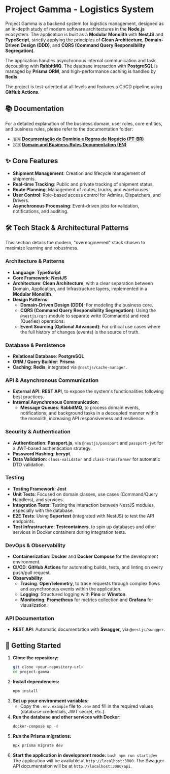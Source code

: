 # Project Gamma - Logistics System

Project Gamma is a backend system for logistics management, designed as an in-depth study of modern software architectures in the **Node.js** ecosystem. The application is built as a **Modular Monolith** with **NestJS** and **TypeScript**, strictly applying the principles of **Clean Architecture**, **Domain-Driven Design (DDD)**, and **CQRS (Command Query Responsibility Segregation)**.

The application handles asynchronous internal communication and task decoupling with **RabbitMQ**. The database interaction with **PostgreSQL** is managed by **Prisma ORM**, and high-performance caching is handled by **Redis**.

The project is test-oriented at all levels and features a CI/CD pipeline using **GitHub Actions**.

## 📚 Documentation

For a detailed explanation of the business domain, user roles, core entities, and business rules, please refer to the documentation folder:

- 🇧🇷 **[Documentação de Domínio e Regras de Negócio (PT-BR)](./docs/pt-br/rules.md)**
- 🇬🇧 **[Domain and Business Rules Documentation (EN)](./docs/en/rules.md)**

## ✨ Core Features

- **Shipment Management**: Creation and lifecycle management of shipments.
- **Real-time Tracking**: Public and private tracking of shipment status.
- **Route Planning**: Management of routes, trucks, and warehouses.
- **User Control**: Role-based access control for Admins, Dispatchers, and Drivers.
- **Asynchronous Processing**: Event-driven jobs for validation, notifications, and auditing.

## 🛠️ Tech Stack & Architectural Patterns

This section details the modern, "overengineered" stack chosen to maximize learning and robustness.

### Architecture & Patterns

- **Language**: **TypeScript**
- **Core Framework**: **NestJS**
- **Architecture**: **Clean Architecture**, with a clear separation between Domain, Application, and Infrastructure layers, implemented in a **Modular Monolith**.
- **Design Patterns**:
  - **Domain-Driven Design (DDD)**: For modeling the business core.
  - **CQRS (Command Query Responsibility Segregation)**: Using the `@nestjs/cqrs` module to separate write (Commands) and read (Queries) operations.
  - **Event Sourcing (Optional Advanced)**: For critical use cases where the full history of changes (events) is the source of truth.

### Database & Persistence

- **Relational Database**: **PostgreSQL**
- **ORM / Query Builder**: **Prisma**
- **Caching**: **Redis**, integrated via `@nestjs/cache-manager`.

### API & Asynchronous Communication

- **External API**: **REST API**, to expose the system's functionalities following best practices.
- **Internal Asynchronous Communication**:
  - **Message Queues**: **RabbitMQ**, to process domain events, notifications, and background tasks in a decoupled manner within the monolith, increasing API responsiveness and resilience.

### Security & Authentication

- **Authentication**: **Passport.js**, via `@nestjs/passport` and `passport-jwt` for a JWT-based authentication strategy.
- **Password Hashing**: **bcrypt**.
- **Data Validation**: `class-validator` and `class-transformer` for automatic DTO validation.

### Testing

- **Testing Framework**: **Jest**
- **Unit Tests**: Focused on domain classes, use cases (Command/Query Handlers), and services.
- **Integration Tests**: Testing the interaction between NestJS modules, especially with the database.
- **E2E Tests**: Using **Supertest** (integrated with NestJS) to test the API endpoints.
- **Test Infrastructure**: **Testcontainers**, to spin up databases and other services in Docker containers during integration tests.

### DevOps & Observability

- **Containerization**: **Docker** and **Docker Compose** for the development environment.
- **CI/CD**: **GitHub Actions** for automating builds, tests, and linting on every push/pull request.
- **Observability**:
  - **Tracing**: **OpenTelemetry**, to trace requests through complex flows and asynchronous events within the application.
  - **Logging**: Structured logging with **Pino** or **Winston**.
  - **Monitoring**: **Prometheus** for metrics collection and **Grafana** for visualization.

### API Documentation

- **REST API**: Automatic documentation with **Swagger**, via `@nestjs/swagger`.

## 🚀 Getting Started

1.  **Clone the repository:**
    ```bash
    git clone <your-repository-url>
    cd project-gamma
    ```
2.  **Install dependencies:**
    ```bash
    npm install
    ```
3.  **Set up your environment variables:**
    - Copy the `.env.example` file to `.env` and fill in the required values (database credentials, JWT secret, etc.).
4.  **Run the database and other services with Docker:**
    ```bash
    docker-compose up -d
    ```
5.  **Run the Prisma migrations:**
    ```bash
    npx prisma migrate dev
    ```
6.  **Start the application in development mode:**
    `bash
    npm run start:dev
    `
    The application will be available at `http://localhost:3000`. The Swagger API documentation will be at `http://localhost:3000/api`.
